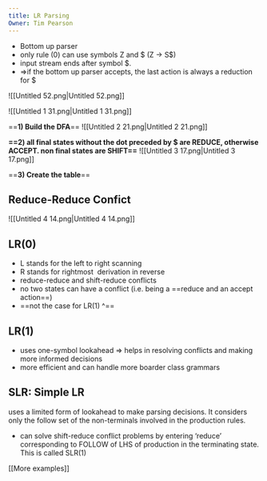 ```yaml
---
title: LR Parsing
Owner: Tim Pearson
---
```

- Bottom up parser
- only rule (0) can use symbols Z and $ (Z → S$)
- input stream ends after symbol $.
- ⇒if the bottom up parser accepts, the last action is always a reduction for $
  
  
![[Untitled 52.png|Untitled 52.png]]

![[Untitled 1 31.png|Untitled 1 31.png]]

==**1) Build the DFA**==
![[Untitled 2 21.png|Untitled 2 21.png]]

**==2) all final states without the dot preceded by $ are REDUCE, otherwise ACCEPT. non final states are SHIFT==**
![[Untitled 3 17.png|Untitled 3 17.png]]

==**3) Create the table**==
## Reduce-Reduce Confict
![[Untitled 4 14.png|Untitled 4 14.png]]

## LR(0)
- L stands for the left to right scanning
- R stands for rightmost  derivation in reverse
- reduce-reduce and shift-reduce conflicts
- no two states can have a conflict (i.e. being a ==reduce and an accept action==)
- ==not the case for LR(1) ^==
  
## LR(1)
- uses one-symbol lookahead ⇒ helps in resolving conflicts and making more informed decisions
- more efficient and can handle more boarder class grammars
## SLR: Simple LR
uses a limited form of lookahead to make parsing decisions. It considers only the follow set of the non-terminals involved in the production rules.
- can solve shift-reduce conflict problems by entering ‘reduce’ corresponding to FOLLOW of LHS of production in the terminating state. This is called SLR(1)
  
[[More examples]]

